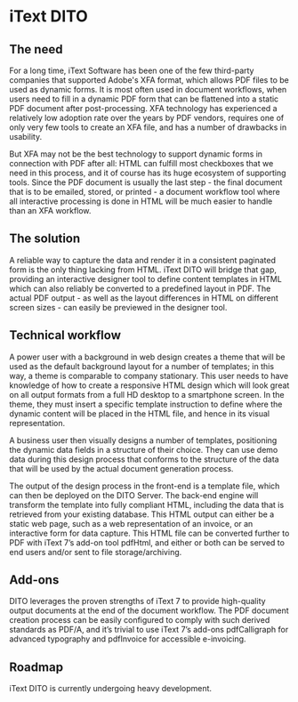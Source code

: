 # iText DITO

## The need

For a long time, iText Software has been one of the few third-party companies that supported Adobe's XFA format, 
which allows PDF files to be used as dynamic forms. It is most often used in document workflows,
when users need to fill in a dynamic PDF form that can be flattened into a static PDF document after post-processing.
XFA technology has experienced a relatively low adoption rate over the years by PDF vendors,
requires one of only very few tools to create an XFA file, and has a number of drawbacks in usability.

But XFA may not be the best technology to support dynamic forms in connection with PDF after all:
HTML can fulfill most checkboxes that we need in this process, and it of course has its huge ecosystem of supporting tools.
Since the PDF document is usually the last step - the final document that is to be emailed, stored, or printed -
a document workflow tool where all interactive processing is done in HTML will be much easier to handle than an XFA workflow.

## The solution

A reliable way to capture the data and render it in a consistent paginated form is the only thing lacking from HTML.
iText DITO will bridge that gap, providing an interactive designer tool to define content templates in HTML
which can also reliably be converted to a predefined layout in PDF.
The actual PDF output - as well as the layout differences in HTML on different screen sizes - can easily be previewed in the designer tool.

## Technical workflow

A power user with a background in web design creates a theme that will be used as the default background layout for a number of templates;
in this way, a theme is comparable to company stationary.
This user needs to have knowledge of how to create a responsive HTML design
which will look great on all output formats from a full HD desktop to a smartphone screen.
In the theme, they must insert a specific template instruction to define where the dynamic content will be placed in the HTML file,
and hence in its visual representation.

A business user then visually designs a number of templates, positioning the dynamic data fields in a structure of their choice.
They can use demo data during this design process that conforms to the structure of the data
that will be used by the actual document generation process.

The output of the design process in the front-end is a template file, which can then be deployed on the DITO Server.
The back-end engine will transform the template into fully compliant HTML, including the data that is retrieved from your existing database.
This HTML output can either be a static web page, such as a web representation of an invoice, or an interactive form for data capture.
This HTML file can be converted further to PDF with iText 7’s add-on tool pdfHtml,
and either or both can be served to end users and/or sent to file storage/archiving. 

## Add-ons

DITO leverages the proven strengths of iText 7 to provide high-quality output documents at the end of the document workflow.
The PDF document creation process can be easily configured to comply with such derived standards as PDF/A,
and it’s trivial to use iText 7’s add-ons pdfCalligraph for advanced typography and pdfInvoice for accessible e-invoicing.

## Roadmap

iText DITO is currently undergoing heavy development.
